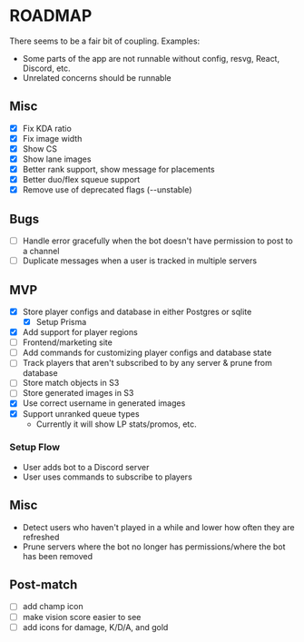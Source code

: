 # ROADMAP

There seems to be a fair bit of coupling. Examples:

- Some parts of the app are not runnable without config, resvg, React, Discord,
  etc.
- Unrelated concerns should be runnable

## Misc

- [x] Fix KDA ratio
- [x] Fix image width
- [x] Show CS
- [x] Show lane images
- [x] Better rank support, show message for placements
- [x] Better duo/flex squeue support
- [x] Remove use of deprecated flags (--unstable)

## Bugs

- [ ] Handle error gracefully when the bot doesn't have permission to post to a
      channel
- [ ] Duplicate messages when a user is tracked in multiple servers

## MVP

- [x] Store player configs and database in either Postgres or sqlite
  - [x] Setup Prisma
- [x] Add support for player regions
- [ ] Frontend/marketing site
- [ ] Add commands for customizing player configs and database state
- [ ] Track players that aren't subscribed to by any server & prune from
      database
- [ ] Store match objects in S3
- [ ] Store generated images in S3
- [x] Use correct username in generated images
- [x] Support unranked queue types
  - Currently it will show LP stats/promos, etc.

### Setup Flow

- User adds bot to a Discord server
- User uses commands to subscribe to players

## Misc

- Detect users who haven't played in a while and lower how often they are
  refreshed
- Prune servers where the bot no longer has permissions/where the bot has been
  removed

## Post-match

- [ ] add champ icon
- [ ] make vision score easier to see
- [ ] add icons for damage, K/D/A, and gold
